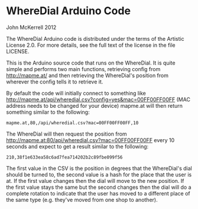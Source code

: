 WhereDial Arduino Code
======================

John McKerrell 2012

The WhereDial Arduino code is distributed under the terms of the Artistic License 2.0. For more
details, see the full text of the license in the file LICENSE.

This is the Arduino source code that runs on the WhereDial. It is quite simple and performs two main functions, retrieving config from http://mapme.at/ and then retrieving the WhereDial's position from wherever the config tells it to retrieve it.

By default the code will initially connect to something like http://mapme.at/api/wheredial.csv?config=yes&mac=00FF00FF00FF (MAC address needs to be changed for your device) mapme.at will then return something similar to the following:

    mapme.at,80,/api/wheredial.csv?mac=00FF00FF00FF,10

The WhereDial will then request the position from http://mapme.at:80/api/wheredial.csv?mac=00FF00FF00FF every 10 seconds and expect to get a result similar to the following:

    210,38f1e633ea58c6ad7fea714202b2c89fbe099f56

The first value in the CSV is the position in degrees that the WhereDial's dial should be turned to, the second value is a hash for the place that the user is at. If the first value changes then the dial will move to the new position. If the first value stays the same but the second changes then the dial will do a complete rotation to indicate that the user has moved to a different place of the same type (e.g. they've moved from one shop to another).
